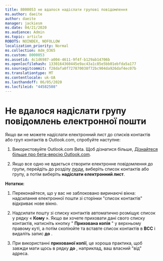 ```yaml
---
title: 8000053 не вдалося надіслати групові повідомлення
ms.author: daeite
author: daeite
manager: jackiesm
ms.date: 04/21/2020
ms.audience: Admin
ms.topic: article
ROBOTS: NOINDEX, NOFOLLOW
localization_priority: Normal
ms.collection: Adm_O365
ms.custom: 8000053
ms.assetid: 4c1d6987-a004-4611-9f4f-b129ab14706b
ms.openlocfilehash: 1330164360445e9ac43a1c85e5bb01ebfda5a177
ms.sourcegitcommit: f28dafa0f727870038f72bc904da926daf4ec07b
ms.translationtype: MT
ms.contentlocale: uk-UA
ms.lasthandoff: 06/05/2020
ms.locfileid: "44582508"
---
```

# <a name="unable-to-send-group-emails"></a>Не вдалося надіслати групу повідомлень електронної пошти

Якщо ви не можете надіслати електронний лист до списків контактів або груп контактів в Outlook.com, спробуйте наступне:
  
1. Використовуйте Outlook.com Beta. Щоб дізнатися більше, [Дізнайтеся більше про бета-версію Outlook.com](https://support.office.com/article/e2261c7f-d413-4084-8f22-21282f42d8cf).
    
2. Якщо все одно не вдається створити електронне повідомлення до групи, перейдіть до розділу [люди](https://outlook.live.com/people/), виберіть список контактів або групу, а потім виберіть **надіслати електронний лист**.
    
 **Нотатки:**
  
1. Переконайтеся, що у вас не заблоковано виринаючі вікна: надсилання електронної пошти зі сторінки "список контактів" відкриває нове вікно.
    
2. Надсилати пошту зі списку контактів автоматично розміщує список у рядку « **Кому** ». Якщо ви хочете приховати дані свого списку контактів, натисніть кнопку " **Прихована копія** " у верхньому правому куті, а потім скопіюйте та вставте список контактів в **BCC** і видаліть запис **до** . 
    
3. При використанні **прихованої копії**, це хороша практика, щоб завжди мати щось в рядку **до** , наприклад, ваш власний "від" адреса. 
    

